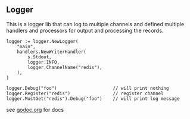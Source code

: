 ## Logger

This is a logger lib that can log to multiple channels and defined multiple handlers and processors for output and processing the records.

```
logger := logger.NewLogger(
    "main",
    handlers.NewWriterHandler(
        s.Stdout, 
        logger.INFO, 
        logger.ChannelName("redis"),
    ),     
)

logger.Debug("foo")                     // will print nothing
logger.Register("redis")                // register channel
logger.MustGet("redis").Debug("foo")    // will print log message 

```

see [godoc.org](https://godoc.org/github.com/pbergman/logger) for docs